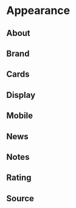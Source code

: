 # Appearance

## About

## Brand

## Cards

## Display

## Mobile

## News

## Notes

## Rating

## Source
